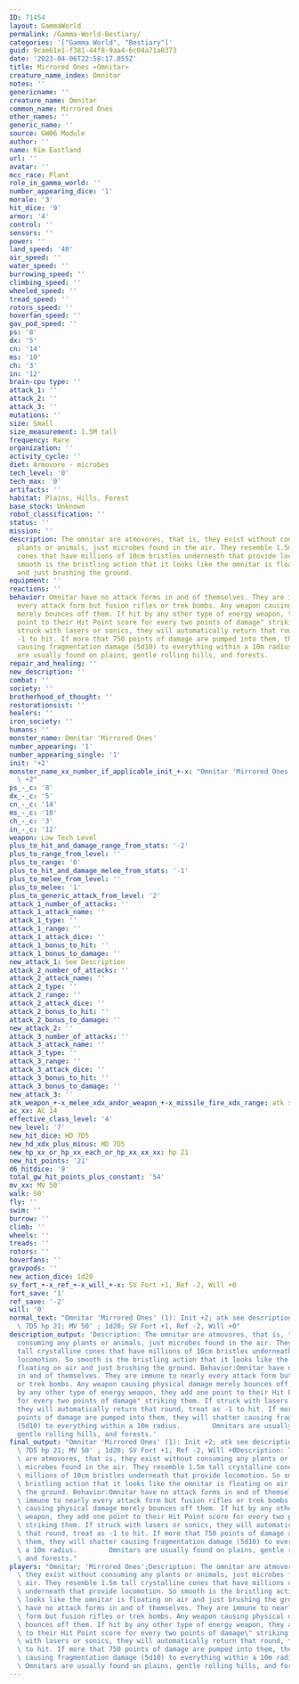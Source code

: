 ```yaml
---
ID: 71454
layout: GammaWorld
permalink: /Gamma-World-Bestiary/
categories: '["Gamma World", "Bestiary"]'
guid: 9cae61e1-f381-44f8-9aa4-6c04a71a0373
date: '2023-04-06T22:58:17.055Z'
title: Mirrored Ones «Omnitar»
creature_name_index: Omnitar
notes: ''
genericname: ''
creature_name: Omnitar
common_name: Mirrored Ones
other_names: ''
generic_name: ''
source: GW06 Module
author: ''
name: Kim Eastland
url: ''
avatar: ''
mcc_race: Plant
role_in_gamma_world: ''
number_appearing_dice: '1'
morale: '3'
hit_dice: '9'
armor: '4'
control: ''
sensors: ''
power: ''
land_speed: '40'
air_speed: ''
water_speed: ''
burrowing_speed: ''
climbing_speed: ''
wheeled_speed: ''
tread_speed: ''
rotors_speed: ''
hoverfan_speed: ''
gav_pod_speed: ''
ps: '8'
dx: '5'
cn: '14'
ms: '10'
ch: '3'
in: '12'
brain-cpu type: ''
attack_1: ''
attack_2: ''
attack_3: ''
mutations: ''
size: Small
size_measurement: 1.5M tall
frequency: Rare
organization: ''
activity_cycle: ''
diet: Armovore - microbes
tech_level: '0'
tech_max: '0'
artifacts: ''
habitat: Plains, Hills, Forest
base_stock: Unknown
robot_classification: ''
status: ''
mission: ''
description: The omnitar are atmovores, that is, they exist without consuming any
  plants or animals, just microbes found in the air. They resemble 1.5m tall crystalline
  cones that have millions of 10cm bristles underneath that provide locomotion. So
  smooth is the bristling action that it looks like the omnitar is floating on air
  and just brushing the ground.
equipment: ''
reactions: ''
behavior: Omnitar have no attack forms in and of themselves. They are immune to nearly
  every attack form but fusion rifles or trek bombs. Any weapon causing physical damage
  merely bounces off them. If hit by any other type of energy weapon, they add one
  point to their Hit Point score for every two points of damage" striking them. If
  struck with lasers or sonics, they will automatically return that round, treat as
  -1 to hit. If more that 750 points of damage are pumped into them, they will shatter
  causing fragmentation damage (5d10) to everything within a 10m radius.        Omnitars
  are usually found on plains, gentle rolling hills, and forests.
repair_and_healing: ''
new_description: ''
combat: ''
society: ''
brotherhood_of_thought: ''
restorationsist: ''
healers: ''
iron_society: ''
humans: ''
monster_name: Omnitar 'Mirrored Ones'
number_appearing: '1'
number_appearing_single: '1'
init: '+2'
monster_name_xx_number_if_applicable_init_+-x: "Omnitar 'Mirrored Ones' (1): Init\
  \ +2"
ps_-_c: '8'
dx_-_c: '5'
cn_-_c: '14'
ms_-_c: '10'
ch_-_c: '3'
in_-_c: '12'
weapon: Low Tech Level
plus_to_hit_and_damage_range_from_stats: '-2'
plus_to_range_from_level: ''
plus_to_range: '0'
plus_to_hit_and_damage_melee_from_stats: '-1'
plus_to_melee_from_level: ''
plus_to_melee: '1'
plus_to_generic_attack_from_level: '2'
attack_1_number_of_attacks: ''
attack_1_attack_name: ''
attack_1_type: ''
attack_1_range: ''
attack_1_attack_dice: ''
attack_1_bonus_to_hit: ''
attack_1_bonus_to_damage: ''
new_attack_1: See Description
attack_2_number_of_attacks: ''
attack_2_attack_name: ''
attack_2_type: ''
attack_2_range: ''
attack_2_attack_dice: ''
attack_2_bonus_to_hit: ''
attack_2_bonus_to_damage: ''
new_attack_2: ''
attack_3_number_of_attacks: ''
attack_3_attack_name: ''
attack_3_type: ''
attack_3_range: ''
attack_3_attack_dice: ''
attack_3_bonus_to_hit: ''
attack_3_bonus_to_damage: ''
new_attack_3: ''
atk_weapon_+-x_melee_xdx_andor_weapon_+-x_missile_fire_xdx_range: atk see description
ac_xx: AC 14
effective_class_level: '4'
new_level: '7'
new_hit_dice: HD 7D5
new_hd_xdx_plus_minus: HD 7D5
new_hp_xx_or_hp_xx_each_or_hp_xx_xx_xx: hp 21
new_hit_points: '21'
d6_hitdice: '9'
total_gw_hit_points_plus_constant: '54'
mv_xx: MV 50'
walk: 50'
fly: ''
swim: ''
burrow: ''
climb: ''
wheels: ''
treads: ''
rotors: ''
hoverfans: ''
gravpods: ''
new_action_dice: 1d20
sv_fort_+-x_ref_+-x_will_+-x: SV Fort +1, Ref -2, Will +0
fort_save: '1'
ref_save: '-2'
will: '0'
normal_text: "Omnitar 'Mirrored Ones' (1): Init +2; atk see description; AC 14; HD\
  \ 7D5 hp 21; MV 50' ; 1d20; SV Fort +1, Ref -2, Will +0"
description_output: 'Description: The omnitar are atmovores, that is, they exist without
  consuming any plants or animals, just microbes found in the air. They resemble 1.5m
  tall crystalline cones that have millions of 10cm bristles underneath that provide
  locomotion. So smooth is the bristling action that it looks like the omnitar is
  floating on air and just brushing the ground. Behavior:Omnitar have no attack forms
  in and of themselves. They are immune to nearly every attack form but fusion rifles
  or trek bombs. Any weapon causing physical damage merely bounces off them. If hit
  by any other type of energy weapon, they add one point to their Hit Point score
  for every two points of damage" striking them. If struck with lasers or sonics,
  they will automatically return that round, treat as -1 to hit. If more that 750
  points of damage are pumped into them, they will shatter causing fragmentation damage
  (5d10) to everything within a 10m radius.        Omnitars are usually found on plains,
  gentle rolling hills, and forests.'
final_output: "Omnitar 'Mirrored Ones' (1): Init +2; atk see description; AC 14; HD\
  \ 7D5 hp 21; MV 50' ; 1d20; SV Fort +1, Ref -2, Will +0Description: The omnitar\
  \ are atmovores, that is, they exist without consuming any plants or animals, just\
  \ microbes found in the air. They resemble 1.5m tall crystalline cones that have\
  \ millions of 10cm bristles underneath that provide locomotion. So smooth is the\
  \ bristling action that it looks like the omnitar is floating on air and just brushing\
  \ the ground. Behavior:Omnitar have no attack forms in and of themselves. They are\
  \ immune to nearly every attack form but fusion rifles or trek bombs. Any weapon\
  \ causing physical damage merely bounces off them. If hit by any other type of energy\
  \ weapon, they add one point to their Hit Point score for every two points of damage\"\
  \ striking them. If struck with lasers or sonics, they will automatically return\
  \ that round, treat as -1 to hit. If more that 750 points of damage are pumped into\
  \ them, they will shatter causing fragmentation damage (5d10) to everything within\
  \ a 10m radius.        Omnitars are usually found on plains, gentle rolling hills,\
  \ and forests."
players: "Omnitar; 'Mirrored Ones';Description: The omnitar are atmovores, that is,\
  \ they exist without consuming any plants or animals, just microbes found in the\
  \ air. They resemble 1.5m tall crystalline cones that have millions of 10cm bristles\
  \ underneath that provide locomotion. So smooth is the bristling action that it\
  \ looks like the omnitar is floating on air and just brushing the ground. Behavior:Omnitar\
  \ have no attack forms in and of themselves. They are immune to nearly every attack\
  \ form but fusion rifles or trek bombs. Any weapon causing physical damage merely\
  \ bounces off them. If hit by any other type of energy weapon, they add one point\
  \ to their Hit Point score for every two points of damage\" striking them. If struck\
  \ with lasers or sonics, they will automatically return that round, treat as -1\
  \ to hit. If more that 750 points of damage are pumped into them, they will shatter\
  \ causing fragmentation damage (5d10) to everything within a 10m radius.       \
  \ Omnitars are usually found on plains, gentle rolling hills, and forests.   |"
---
```

</br>